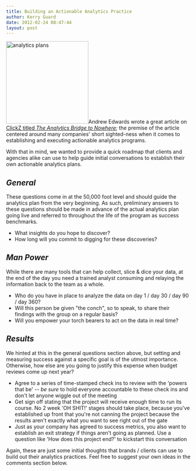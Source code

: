 ```yaml
---
title: Building an Actionable Analytics Practice
author: Kerry Guard
date: 2012-02-24 08:47:44
layout: post
---
```

<img class="alignleft size-full wp-image-688" title="i heart analytics" alt="analytics plans" src="http://mkgmediagroup.com/wp-content/uploads/2012/02/i-heart-analytics.jpeg" width="225" height="225" />Andrew Edwards wrote a great article on <a href="http://www.clickz.com/clickz/column/2122892/analytics-bridge" target="_blank">ClickZ titled </a><em><a href="http://www.clickz.com/clickz/column/2122892/analytics-bridge" target="_blank">The Analytics Bridge to Nowhere</a>; </em>the premise of the article centered around many companies' short sighted-ness when it comes to establishing and executing actionable analytics programs.

With that in mind, we wanted to provide a quick roadmap that clients and agencies alike can use to help guide initial conversations to establish their own actionable analytics plans.
<h2><em>General </em></h2>
These questions come in at the 50,000 foot level and should guide the analytics plan from the very beginning. As such, preliminary answers to these questions should be made in advance of the actual analytics plan going live and referred to throughout the life of the program as success benchmarks.
<ul>
	<li>What insights do you hope to discover?</li>
	<li>How long will you commit to digging for these discoveries?</li>
</ul>
<h2><em>Man Power </em></h2>
While there are many tools that can help collect, slice &amp; dice your data, at the end of the day you need a trained analyst consuming and relaying the information back to the team as a whole.
<ul>
	<li>Who do you have in place to analyze the data on day 1 / day 30 / day 90 / day 360?</li>
	<li>Will this person be given "the conch", so to speak, to share their findings with the group on a regular basis?</li>
	<li>Will you empower your torch bearers to act on the data in real time?</li>
</ul>
<h2><em>Results </em></h2>
We hinted at this in the general questions section above, but setting and measuring success against a specific goal is of the utmost importance. Otherwise, how else are you going to justify this expense when budget reviews come up next year?
<ul>
	<li>Agree to a series of time-stamped check ins to review with the 'powers that be' -- <em>be sure</em> to hold everyone accountable to these check ins and don't let anyone wiggle out of the meeting</li>
	<li>Get sign off stating that the project will receive enough time to run its course. No 2 week 'OH SHIT!' stages should take place, because you've established up front that you're not canning the project because the results aren't exactly what you want to see right out of the gate</li>
	<li>Just as your company has agreed to success metrics, you also want to establish an exit strategy if things aren't going as planned. Use a question like 'How does this project end?' to kickstart this conversation</li>
</ul>
Again, these are just some initial thoughts that brands / clients can use to build out their analytics practices. Feel free to suggest your own ideas in the comments section below.
